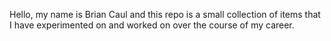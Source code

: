 Hello, my name is Brian Caul and this repo is a small collection of items that I have experimented on and worked on over the course of my career.
